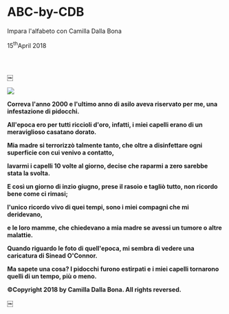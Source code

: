 # ABC-by-CDB
Impara l'alfabeto con Camilla Dalla Bona

<!DOCTYPE html>
<html>
 <head>
    <meta charset="utf-8">
    <link href="https://fonts.googleapis.com/css?family=Open+Sans+Condensed:300|Sonsie+One" rel="stylesheet" type="text/css">
    <link rel="stylesheet" href="style.css">
 </head>
<body>
<time datetime="2018-05-15">15<sup>th</sup>April 2018</time>
<header>
  <h1><strong><Quella volta che mia madre mi tagliò i capelli come un fottuto skinhead</strong></h1>
 </header>
￼<p><img src="https://i.ytimg.com/vi/_H1DsWsKLE8/maxresdefault.jpg">
<p>Correva l'anno 2000 e l'ultimo anno di asilo aveva riservato per me, una infestazione di pidocchi.</p>
<p>All'epoca ero per tutti riccioli d'oro, infatti, i miei capelli erano di un meraviglioso casatano dorato.</p>
<p>Mia madre si terrorizzò talmente tanto, che oltre a disinfettare ogni superficie con cui venivo a contatto,</p>
lavarmi i capelli 10 volte al giorno, decise che raparmi a zero sarebbe stata la svolta.</p>
<p>E così un giorno di inzio giugno, prese il rasoio e tagliò tutto, non ricordo bene come ci rimasi;</p>
<p>l'unico ricordo vivo di quei tempi, sono i miei compagni che mi deridevano,</p>
<p>e le loro mamme, che chiedevano a mia madre se avessi un tumore o altre malattie.</p>
<p>Quando riguardo le foto di quell'epoca, mi sembra di vedere una caricatura di Sinead O'Connor.</p>
<p>Ma sapete una cosa? I pidocchi furono estirpati e i miei capelli tornarono quelli di un tempo, più o meno.</p>
<footer>
      <p>©Copyright 2018 by Camilla Dalla Bona. All rights reversed.</p>
    </footer>
  </body>
</html>
￼
